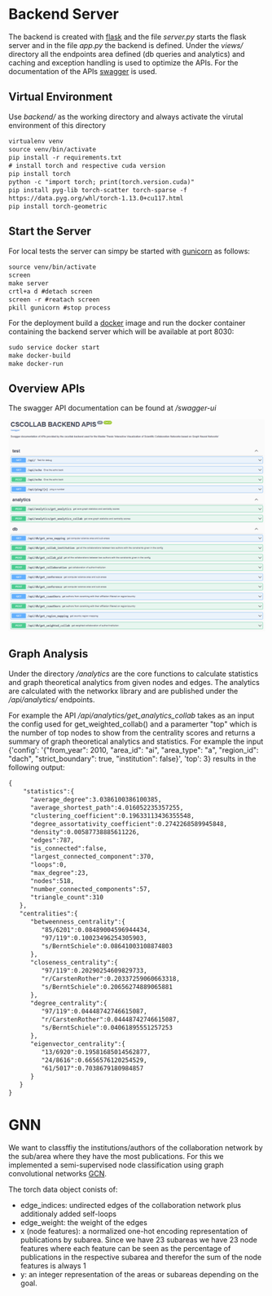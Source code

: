 # Backend Server 

The backend is created with [flask](https://flask.palletsprojects.com/en/2.2.x/) and the file *server.py* starts the flask server 
and in the file *app.py* the backend is defined. Under the *views/* directory all the endpoints area defined (db queries and analytics) and caching and exception handling 
is used to optimize the APIs. For the documentation of the APIs [swagger](https://swagger.io/tools/swagger-ui/) is used.

## Virtual Environment 

Use *backend/* as the working directory and always activate the virutal environment of this directory

```{shell}
virtualenv venv
source venv/bin/activate
pip install -r requirements.txt
# install torch and respective cuda version
pip install torch
python -c "import torch; print(torch.version.cuda)"
pip install pyg-lib torch-scatter torch-sparse -f https://data.pyg.org/whl/torch-1.13.0+cu117.html
pip install torch-geometric
```

## Start the Server

For local tests the server can simpy be started with [gunicorn](https://flask.palletsprojects.com/en/2.2.x/deploying/gunicorn/) as follows:

```{shell}
source venv/bin/activate
screen
make server
crtl+a d #detach screen
screen -r #reatach screen
pkill gunicorn #stop process
```

For the deployment build a [docker](https://www.docker.com/) image and run the docker container containing the backend server which will be available at port 8030:

```{shell}
sudo service docker start
make docker-build 
make docker-run 
``` 


## Overview APIs

The swagger API documentation can be found at */swagger-ui*

![swagger api](public/img/swagger_apis.PNG)

## Graph Analysis

Under the directory */analytics* are the core functions to calculate statistics and graph theoretical analytics from given nodes and edges. 
The analytics are calculated with the networkx library and are published under the */api/analytics/* endpoints. 

For example the API */api/analytics/get_analytics_collab* takes as an input the config used for get_weighted_collab() and a paramerter "top" which is the number
of top nodes to show from the centrality scores and returns a summary of graph theoretical analytics and statistics. For example the input {'config': '{"from_year": 2010, "area_id": "ai", "area_type": "a", "region_id": "dach", "strict_boundary": true, "institution": false}', 'top': 3} results in the following output:

```{shell}
{
    "statistics":{
      "average_degree":3.0386100386100385,
      "average_shortest_path":4.016052235357255,
      "clustering_coefficient":0.19633113436355548,
      "degree_assortativity_coefficient":0.2742268589945848,
      "density":0.00587738885611226,
      "edges":787,
      "is_connected":false,
      "largest_connected_component":370,
      "loops":0,
      "max_degree":23,
      "nodes":518,
      "number_connected_components":57,
      "triangle_count":310
   },
   "centralities":{
      "betweenness_centrality":{
         "85/6201":0.08489004596944434,
         "97/119":0.10023496254305903,
         "s/BerntSchiele":0.08641003108874803
      },
      "closeness_centrality":{
         "97/119":0.20290254609829733,
         "r/CarstenRother":0.20337259060663318,
         "s/BerntSchiele":0.20656274889065881
      },
      "degree_centrality":{
         "97/119":0.04448742746615087,
         "r/CarstenRother":0.04448742746615087,
         "s/BerntSchiele":0.04061895551257253
      },
      "eigenvector_centrality":{
         "13/6920":0.19581685014562877,
         "24/8616":0.6656576120254529,
         "61/5017":0.7038679180984857
      }
   }
}
```

# GNN

We want to classffiy the institutions/authors of the collaboration network by the sub/area where they have the most publications. For this we implemented a semi-supervised node classification using graph convolutional networks [GCN](https://pytorch-geometric.readthedocs.io/en/latest/generated/torch_geometric.nn.conv.GCNConv.html#torch_geometric.nn.conv.GCNConv). 

The torch data object conists of:
* edge_indices: undirected edges of the collaboration network plus additionaly added self-loops
* edge_weight: the weight of the edges
* x (node features): a normalized one-hot encoding representation of publications by subarea. Since we have 23 subareas we have 23 node features where each feature can be seen as the percentage of publications in the respective subarea and therefor the sum of the node features is always 1
* y: an integer representation of the areas or subareas depending on the goal.
